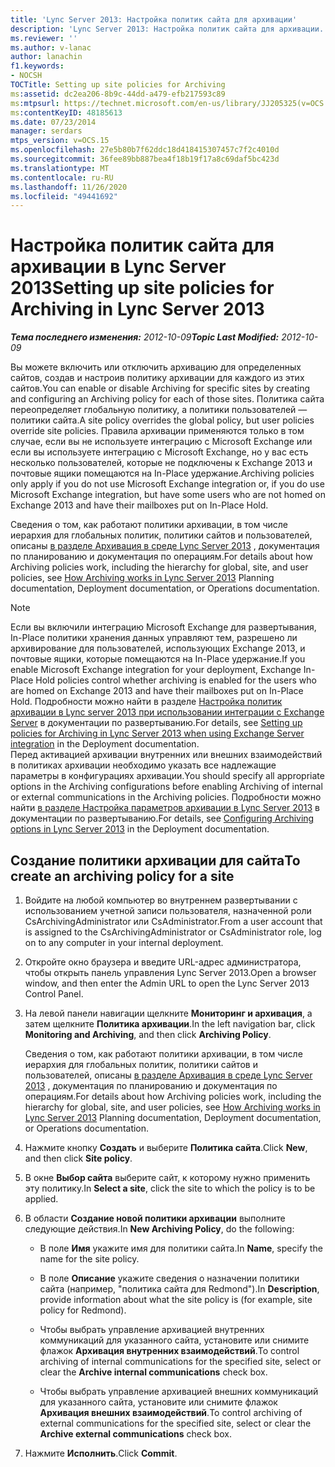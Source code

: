 ```yaml
---
title: 'Lync Server 2013: Настройка политик сайта для архивации'
description: 'Lync Server 2013: Настройка политик сайта для архивации.'
ms.reviewer: ''
ms.author: v-lanac
author: lanachin
f1.keywords:
- NOCSH
TOCTitle: Setting up site policies for Archiving
ms:assetid: dc2ea206-8b9c-44dd-a479-efb217593c89
ms:mtpsurl: https://technet.microsoft.com/en-us/library/JJ205325(v=OCS.15)
ms:contentKeyID: 48185613
ms.date: 07/23/2014
manager: serdars
mtps_version: v=OCS.15
ms.openlocfilehash: 27e5b80b7f62ddc18d418415307457c7f2c4010d
ms.sourcegitcommit: 36fee89bb887bea4f18b19f17a8c69daf5bc423d
ms.translationtype: MT
ms.contentlocale: ru-RU
ms.lasthandoff: 11/26/2020
ms.locfileid: "49441692"
---
```

# <a name="setting-up-site-policies-for-archiving-in-lync-server-2013"></a><span data-ttu-id="6bc4c-103">Настройка политик сайта для архивации в Lync Server 2013</span><span class="sxs-lookup"><span data-stu-id="6bc4c-103">Setting up site policies for Archiving in Lync Server 2013</span></span>

<div data-xmlns="http://www.w3.org/1999/xhtml">

<div class="topic" data-xmlns="http://www.w3.org/1999/xhtml" data-msxsl="urn:schemas-microsoft-com:xslt" data-cs="https://msdn.microsoft.com/">

<div data-asp="https://msdn2.microsoft.com/asp">



</div>

<div id="mainSection">

<div id="mainBody"><span data-ttu-id="6bc4c-104">

<span> </span></span><span class="sxs-lookup"><span data-stu-id="6bc4c-104">

<span> </span></span></span>

<span data-ttu-id="6bc4c-105">_**Тема последнего изменения:** 2012-10-09_</span><span class="sxs-lookup"><span data-stu-id="6bc4c-105">_**Topic Last Modified:** 2012-10-09_</span></span>

<span data-ttu-id="6bc4c-106">Вы можете включить или отключить архивацию для определенных сайтов, создав и настроив политику архивации для каждого из этих сайтов.</span><span class="sxs-lookup"><span data-stu-id="6bc4c-106">You can enable or disable Archiving for specific sites by creating and configuring an Archiving policy for each of those sites.</span></span> <span data-ttu-id="6bc4c-107">Политика сайта переопределяет глобальную политику, а политики пользователей — политики сайта.</span><span class="sxs-lookup"><span data-stu-id="6bc4c-107">A site policy overrides the global policy, but user policies override site policies.</span></span> <span data-ttu-id="6bc4c-108">Правила архивации применяются только в том случае, если вы не используете интеграцию с Microsoft Exchange или если вы используете интеграцию с Microsoft Exchange, но у вас есть несколько пользователей, которые не подключены к Exchange 2013 и почтовые ящики помещаются на In-Place удержание.</span><span class="sxs-lookup"><span data-stu-id="6bc4c-108">Archiving policies only apply if you do not use Microsoft Exchange integration or, if you do use Microsoft Exchange integration, but have some users who are not homed on Exchange 2013 and have their mailboxes put on In-Place Hold.</span></span>

<span data-ttu-id="6bc4c-109">Сведения о том, как работают политики архивации, в том числе иерархия для глобальных политик, политики сайтов и пользователей, описаны [в разделе Архивация в среде Lync Server 2013](lync-server-2013-how-archiving-works.md) , документация по планированию и документация по операциям.</span><span class="sxs-lookup"><span data-stu-id="6bc4c-109">For details about how Archiving policies work, including the hierarchy for global, site, and user policies, see [How Archiving works in Lync Server 2013](lync-server-2013-how-archiving-works.md) Planning documentation, Deployment documentation, or Operations documentation.</span></span>

<div>


> [!NOTE]  
> <span data-ttu-id="6bc4c-110">Если вы включили интеграцию Microsoft Exchange для развертывания, In-Place политики хранения данных управляют тем, разрешено ли архивирование для пользователей, использующих Exchange 2013, и почтовые ящики, которые помещаются на In-Place удержание.</span><span class="sxs-lookup"><span data-stu-id="6bc4c-110">If you enable Microsoft Exchange integration for your deployment, Exchange In-Place Hold policies control whether archiving is enabled for the users who are homed on Exchange 2013 and have their mailboxes put on In-Place Hold.</span></span> <span data-ttu-id="6bc4c-111">Подробности можно найти в разделе <A href="lync-server-2013-setting-up-policies-for-archiving-when-using-exchange-server-integration.md">Настройка политик архивации в Lync server 2013 при использовании интеграции с Exchange Server</A> в документации по развертыванию.</span><span class="sxs-lookup"><span data-stu-id="6bc4c-111">For details, see <A href="lync-server-2013-setting-up-policies-for-archiving-when-using-exchange-server-integration.md">Setting up policies for Archiving in Lync Server 2013 when using Exchange Server integration</A> in the Deployment documentation.</span></span><BR><span data-ttu-id="6bc4c-112">Перед активацией архивации внутренних или внешних взаимодействий в политиках архивации необходимо указать все надлежащие параметры в конфигурациях архивации.</span><span class="sxs-lookup"><span data-stu-id="6bc4c-112">You should specify all appropriate options in the Archiving configurations before enabling Archiving of internal or external communications in the Archiving policies.</span></span> <span data-ttu-id="6bc4c-113">Подробности можно найти <A href="lync-server-2013-configuring-archiving-options.md">в разделе Настройка параметров архивации в Lync Server 2013</A> в документации по развертыванию.</span><span class="sxs-lookup"><span data-stu-id="6bc4c-113">For details, see <A href="lync-server-2013-configuring-archiving-options.md">Configuring Archiving options in Lync Server 2013</A> in the Deployment documentation.</span></span>



</div>

<div>

## <a name="to-create-an-archiving-policy-for-a-site"></a><span data-ttu-id="6bc4c-114">Создание политики архивации для сайта</span><span class="sxs-lookup"><span data-stu-id="6bc4c-114">To create an archiving policy for a site</span></span>

1.  <span data-ttu-id="6bc4c-115">Войдите на любой компьютер во внутреннем развертывании с использованием учетной записи пользователя, назначенной роли CsArchivingAdministrator или CsAdministrator.</span><span class="sxs-lookup"><span data-stu-id="6bc4c-115">From a user account that is assigned to the CsArchivingAdministrator or CsAdministrator role, log on to any computer in your internal deployment.</span></span>

2.  <span data-ttu-id="6bc4c-116">Откройте окно браузера и введите URL-адрес администратора, чтобы открыть панель управления Lync Server 2013.</span><span class="sxs-lookup"><span data-stu-id="6bc4c-116">Open a browser window, and then enter the Admin URL to open the Lync Server 2013 Control Panel.</span></span>

3.  <span data-ttu-id="6bc4c-117">На левой панели навигации щелкните **Мониторинг и архивация**, а затем щелкните **Политика архивации**.</span><span class="sxs-lookup"><span data-stu-id="6bc4c-117">In the left navigation bar, click **Monitoring and Archiving**, and then click **Archiving Policy**.</span></span>
    
    <span data-ttu-id="6bc4c-118">Сведения о том, как работают политики архивации, в том числе иерархия для глобальных политик, политики сайтов и пользователей, описаны [в разделе Архивация в среде Lync Server 2013](lync-server-2013-how-archiving-works.md) , документация по планированию и документация по операциям.</span><span class="sxs-lookup"><span data-stu-id="6bc4c-118">For details about how Archiving policies work, including the hierarchy for global, site, and user policies, see [How Archiving works in Lync Server 2013](lync-server-2013-how-archiving-works.md) Planning documentation, Deployment documentation, or Operations documentation.</span></span>

4.  <span data-ttu-id="6bc4c-119">Нажмите кнопку **Создать** и выберите **Политика сайта**.</span><span class="sxs-lookup"><span data-stu-id="6bc4c-119">Click **New**, and then click **Site policy**.</span></span>

5.  <span data-ttu-id="6bc4c-120">В окне **Выбор сайта** выберите сайт, к которому нужно применить эту политику.</span><span class="sxs-lookup"><span data-stu-id="6bc4c-120">In **Select a site**, click the site to which the policy is to be applied.</span></span>

6.  <span data-ttu-id="6bc4c-121">В области **Создание новой политики архивации** выполните следующие действия.</span><span class="sxs-lookup"><span data-stu-id="6bc4c-121">In **New Archiving Policy**, do the following:</span></span>
    
      - <span data-ttu-id="6bc4c-122">В поле **Имя** укажите имя для политики сайта.</span><span class="sxs-lookup"><span data-stu-id="6bc4c-122">In **Name**, specify the name for the site policy.</span></span>
    
      - <span data-ttu-id="6bc4c-123">В поле **Описание** укажите сведения о назначении политики сайта (например, "политика сайта для Redmond").</span><span class="sxs-lookup"><span data-stu-id="6bc4c-123">In **Description**, provide information about what the site policy is (for example, site policy for Redmond).</span></span>
    
      - <span data-ttu-id="6bc4c-124">Чтобы выбрать управление архивацией внутренних коммуникаций для указанного сайта, установите или снимите флажок **Архивация внутренних взаимодействий**.</span><span class="sxs-lookup"><span data-stu-id="6bc4c-124">To control archiving of internal communications for the specified site, select or clear the **Archive internal communications** check box.</span></span>
    
      - <span data-ttu-id="6bc4c-125">Чтобы выбрать управление архивацией внешних коммуникаций для указанного сайта, установите или снимите флажок **Архивация внешних взаимодействий**.</span><span class="sxs-lookup"><span data-stu-id="6bc4c-125">To control archiving of external communications for the specified site, select or clear the **Archive external communications** check box.</span></span>

7.  <span data-ttu-id="6bc4c-126">Нажмите **Исполнить**.</span><span class="sxs-lookup"><span data-stu-id="6bc4c-126">Click **Commit**.</span></span>

<span data-ttu-id="6bc4c-127"></div>

</div>

<span> </span>

</div>

</div>

</span><span class="sxs-lookup"><span data-stu-id="6bc4c-127"></div>

</div>

<span> </span>

</div>

</div>

</span></span></div>

